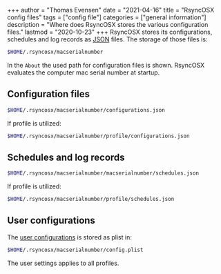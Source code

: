 +++
author = "Thomas Evensen"
date = "2021-04-16"
title =  "RsyncOSX config files"
tags = ["config file"]
categories = ["general information"]
description = "Where does RsyncOSX stores the various configuration files."
lastmod = "2020-10-23"
+++
RsyncOSX stores its configurations, schedules and log records as [JSON](https://en.wikipedia.org/wiki/JSON) files. The storage of those files is:
```bash
$HOME/.rsyncosx/macserialnumber
```
In the `About` the used path for configuration files is shown. RsyncOSX evaluates the computer mac serial number at startup.

## Configuration files
```bash
$HOME/.rsyncosx/macserialnumber/configurations.json
```
If profile is utilized:
```bash
$HOME/.rsyncosx/macserialnumber/profile/configurations.json
```
## Schedules and log records
```bash
$HOME/.rsyncosx/macserialnumber/macserialnumber/schedules.json
```
If profile is utilized:
```bash
$HOME/.rsyncosx/macserialnumber/profile/schedules.json
```

## User configurations

The [user configurations](/post/userconfiguration/) is stored as plist in:
```bash
$HOME/.rsyncosx/macserialnumber/config.plist
```
The user settings applies to all profiles.
